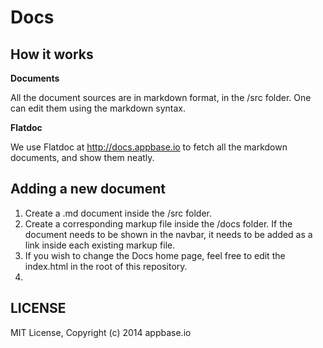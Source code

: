 Docs
====

## How it works

**Documents**

All the document sources are in markdown format, in the /src folder. One can edit them using the markdown syntax.

**Flatdoc**

We use Flatdoc at http://docs.appbase.io to fetch all the markdown documents, and show them neatly.

## Adding a new document

1. Create a .md document inside the /src folder.
2. Create a corresponding markup file inside the /docs folder. If the document needs to be shown in the navbar, it needs to be added as a link inside each existing markup file.
3. If you wish to change the Docs home page, feel free to edit the index.html in the root of this repository.
4. 

## LICENSE

MIT License, Copyright (c) 2014 appbase.io
